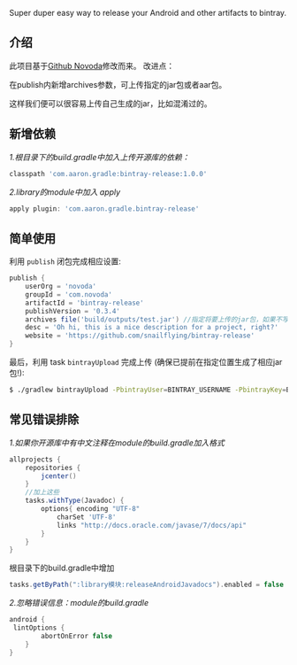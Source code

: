 
Super duper easy way to release your Android and other artifacts to bintray.


## 介绍

此项目基于[Github Novoda](https://github.com/novoda/bintray-release)修改而来。
改进点：

在publish内新增archives参数，可上传指定的jar包或者aar包。

这样我们便可以很容易上传自己生成的jar，比如混淆过的。

## 新增依赖

*1.根目录下的build.gradle中加入上传开源库的依赖：*
```groovy
classpath 'com.aaron.gradle:bintray-release:1.0.0'
```
*2.library的module中加入 apply*
```groovy
apply plugin: 'com.aaron.gradle.bintray-release'
```

## 简单使用

利用 `publish` 闭包完成相应设置:

```groovy
publish {
    userOrg = 'novoda'
    groupId = 'com.novoda'
    artifactId = 'bintray-release'
    publishVersion = '0.3.4'
    archives file('build/outputs/test.jar') //指定将要上传的jar包，如果不写则默认上传系统生成的jar和aar
    desc = 'Oh hi, this is a nice description for a project, right?'
    website = 'https://github.com/snailflying/bintray-release'
}
```

最后，利用 task `bintrayUpload` 完成上传 (确保已提前在指定位置生成了相应jar包!):

```bash
$ ./gradlew bintrayUpload -PbintrayUser=BINTRAY_USERNAME -PbintrayKey=BINTRAY_KEY -PdryRun=false
```
## 常见错误排除
*1.如果你开源库中有中文注释在module的build.gradle加入格式*
```groovy
allprojects {
    repositories {
        jcenter()
    }
    //加上这些
    tasks.withType(Javadoc) {
        options{ encoding "UTF-8"
            charSet 'UTF-8'
            links "http://docs.oracle.com/javase/7/docs/api"
        }
    }
}
```
根目录下的build.gradle中增加
```groovy
tasks.getByPath(":library模块:releaseAndroidJavadocs").enabled = false
```

*2.忽略错误信息：module的build.gradle*
```groovy
android {
 lintOptions {
        abortOnError false
    }
}
```

